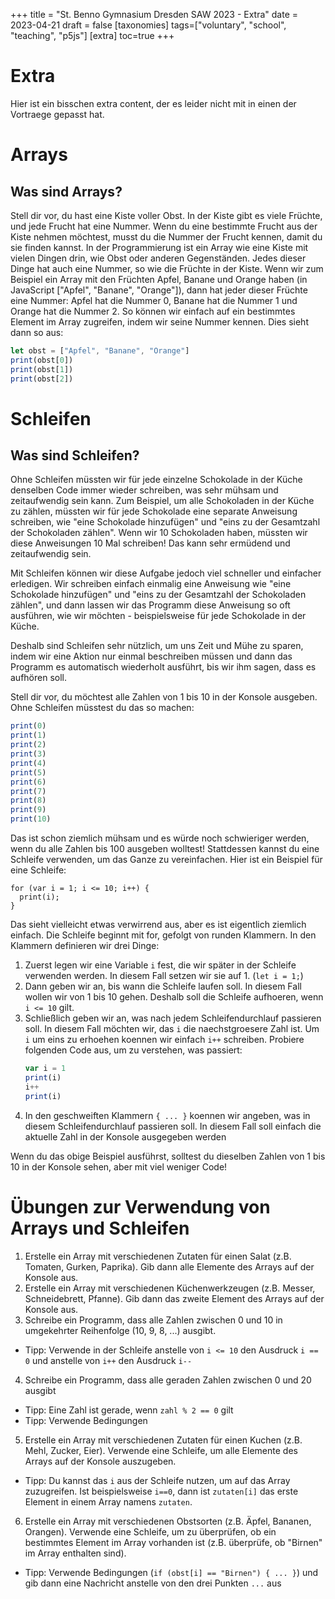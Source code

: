 +++
title = "St. Benno Gymnasium Dresden SAW 2023 - Extra"
date = 2023-04-21
draft = false
[taxonomies]
tags=["voluntary", "school", "teaching", "p5js"]
[extra]
toc=true
+++

# Extra

Hier ist ein bisschen extra content, der es leider nicht mit in einen der
Vortraege gepasst hat.

#  Arrays

##  Was sind Arrays?

Stell dir vor, du hast eine Kiste voller Obst. In der Kiste gibt es viele
Früchte, und jede Frucht hat eine Nummer. Wenn du eine bestimmte Frucht aus der
Kiste nehmen möchtest, musst du die Nummer der Frucht kennen, damit du sie
finden kannst. In der Programmierung ist ein Array wie eine Kiste mit vielen
Dingen drin, wie Obst oder anderen Gegenständen. Jedes dieser Dinge hat auch
eine Nummer, so wie die Früchte in der Kiste. Wenn wir zum Beispiel ein Array
mit den Früchten Apfel, Banane und Orange haben (in JavaScript ["Apfel",
"Banane", "Orange"]), dann hat jeder dieser Früchte eine Nummer: Apfel hat die
Nummer 0, Banane hat die Nummer 1 und Orange hat die Nummer 2. So können wir
einfach auf ein bestimmtes Element im Array zugreifen, indem wir seine Nummer
kennen. Dies sieht dann so aus:

```JavaScript
let obst = ["Apfel", "Banane", "Orange"]
print(obst[0])
print(obst[1])
print(obst[2])
```

#  Schleifen

##  Was sind Schleifen?

Ohne Schleifen müssten wir für jede einzelne Schokolade in der Küche denselben
Code immer wieder schreiben, was sehr mühsam und zeitaufwendig sein kann. Zum
Beispiel, um alle Schokoladen in der Küche zu zählen, müssten wir für jede
Schokolade eine separate Anweisung schreiben, wie "eine Schokolade hinzufügen"
und "eins zu der Gesamtzahl der Schokoladen zählen". Wenn wir 10 Schokoladen
haben, müssten wir diese Anweisungen 10 Mal schreiben! Das kann sehr ermüdend
und zeitaufwendig sein.

Mit Schleifen können wir diese Aufgabe jedoch viel schneller und einfacher
erledigen. Wir schreiben einfach einmalig eine Anweisung wie "eine Schokolade
hinzufügen" und "eins zu der Gesamtzahl der Schokoladen zählen", und dann
lassen wir das Programm diese Anweisung so oft ausführen, wie wir möchten -
beispielsweise für jede Schokolade in der Küche.

Deshalb sind Schleifen sehr nützlich, um uns Zeit und Mühe zu sparen, indem wir
eine Aktion nur einmal beschreiben müssen und dann das Programm es automatisch
wiederholt ausführt, bis wir ihm sagen, dass es aufhören soll.

Stell dir vor, du möchtest alle Zahlen von 1 bis 10 in der Konsole ausgeben.
Ohne Schleifen müsstest du das so machen:

```JavaScript
print(0)
print(1)
print(2)
print(3)
print(4)
print(5)
print(6)
print(7)
print(8)
print(9)
print(10)
```

Das ist schon ziemlich mühsam und es würde noch schwieriger werden, wenn du
alle Zahlen bis 100 ausgeben wolltest! Stattdessen kannst du eine Schleife
verwenden, um das Ganze zu vereinfachen. Hier ist ein Beispiel für eine
Schleife:

```
for (var i = 1; i <= 10; i++) {
  print(i);
}
```

Das sieht vielleicht etwas verwirrend aus, aber es ist eigentlich ziemlich
einfach. Die Schleife beginnt mit for, gefolgt von runden Klammern. In den
Klammern definieren wir drei Dinge:

1. Zuerst legen wir eine Variable `i` fest, die wir später in der Schleife
   verwenden werden. In diesem Fall setzen wir sie auf 1. (`let i = 1;`)
2. Dann geben wir an, bis wann die Schleife laufen soll. In diesem Fall wollen
   wir von 1 bis 10 gehen. Deshalb soll die Schleife aufhoeren, wenn `i <= 10`
   gilt.
3. Schließlich geben wir an, was nach jedem Schleifendurchlauf passieren soll.
   In diesem Fall möchten wir, das `i` die naechstgroesere Zahl ist. Um `i` um
   eins zu erhoehen koennen wir einfach `i++` schreiben. Probiere folgenden
   Code aus, um zu verstehen, was passiert:
   ```js 
   var i = 1
   print(i)
   i++
   print(i)
   ```
4. In den geschweiften Klammern `{ ... }` koennen wir angeben, was in diesem
   Schleifendurchlauf passieren soll. In diesem Fall soll einfach die aktuelle
   Zahl in der Konsole ausgegeben werden

Wenn du das obige Beispiel ausführst, solltest du dieselben Zahlen von 1 bis 10
in der Konsole sehen, aber mit viel weniger Code!

#  Übungen zur Verwendung von Arrays und Schleifen

1. Erstelle ein Array mit verschiedenen Zutaten für einen Salat (z.B. Tomaten, Gurken, Paprika). Gib dann alle Elemente des Arrays auf der Konsole aus.
2. Erstelle ein Array mit verschiedenen Küchenwerkzeugen (z.B. Messer, Schneidebrett, Pfanne). Gib dann das zweite Element des Arrays auf der Konsole aus.
3. Schreibe ein Programm, dass alle Zahlen zwischen 0 und 10 in umgekehrter Reihenfolge (10, 9, 8, ...) ausgibt.
  - Tipp: Verwende in der Schleife anstelle von `i <= 10` den Ausdruck `i == 0` und anstelle von `i++` den Ausdruck `i--` 
4. Schreibe ein Programm, dass alle geraden Zahlen zwischen 0 und 20 ausgibt
  - Tipp: Eine Zahl ist gerade, wenn `zahl % 2 == 0` gilt
  - Tipp: Verwende Bedingungen
5. Erstelle ein Array mit verschiedenen Zutaten für einen Kuchen (z.B. Mehl, Zucker, Eier). Verwende eine Schleife, um alle Elemente des Arrays auf der Konsole auszugeben.
  - Tipp: Du kannst das `i` aus der Schleife nutzen, um auf das Array zuzugreifen. Ist beispielsweise `i==0`, dann ist `zutaten[i]` das erste Element in einem Array namens `zutaten`.
6. Erstelle ein Array mit verschiedenen Obstsorten (z.B. Äpfel, Bananen, Orangen). Verwende eine Schleife, um zu überprüfen, ob ein bestimmtes Element im Array vorhanden ist (z.B. überprüfe, ob "Birnen" im Array enthalten sind).
  - Tipp: Verwende Bedingungen (`if (obst[i] == "Birnen") { ... }`) und gib dann eine Nachricht anstelle von den drei Punkten `...` aus
